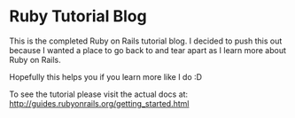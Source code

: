 # Ruby Tutorial Blog

This is the completed Ruby on Rails tutorial blog. I decided to push this out because I wanted a place to go back to and tear apart as I learn more about Ruby on Rails. 

Hopefully this helps you if you learn more like I do :D

To see the tutorial please visit the actual docs at: http://guides.rubyonrails.org/getting_started.html
